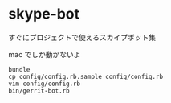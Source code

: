 skype-bot
=========

すぐにプロジェクトで使えるスカイプボット集

mac でしか動かないよ

    bundle
    cp config/config.rb.sample config/config.rb
    vim config/config.rb
    bin/gerrit-bot.rb
